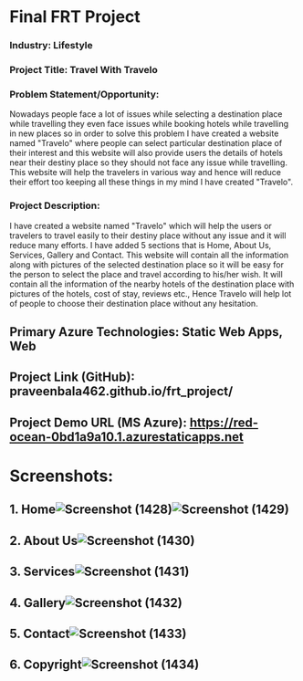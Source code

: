 # Final FRT Project
### Industry: Lifestyle
### Project Title: Travel With Travelo
### Problem Statement/Opportunity:
 <p>   Nowadays people face a lot of issues while selecting a destination place while travelling they even face issues while booking hotels while travelling in new places so in order to solve this problem I have created a website named "Travelo" where people can select particular destination place of their interest and this website will also provide users the details of hotels near their destiny place so they should not face any issue while travelling. This website will help the travelers in various way and hence will reduce their effort too keeping all these things in my mind I have created "Travelo".</p>

### Project Description:
 <p>   I have created a website named "Travelo" which will help the users or travelers to travel easily to their destiny place without any issue and it will reduce many efforts. I have added 5 sections that is Home, About Us, Services, Gallery and Contact. This website will contain all the information along with pictures of the selected destination place so it will be easy for the person to select the place and travel according to his/her wish. It will contain all the information of the nearby hotels of the destination place with pictures of the hotels, cost of stay, reviews etc., Hence Travelo will help lot of people to choose their destination place without any hesitation.</p>
 
## Primary Azure Technologies: Static Web Apps, Web
## Project Link (GitHub): praveenbala462.github.io/frt_project/
## Project Demo URL (MS Azure): https://red-ocean-0bd1a9a10.1.azurestaticapps.net
# Screenshots:
## 1. Home![Screenshot (1428)](https://user-images.githubusercontent.com/111436706/188508742-f2109aee-cf6d-49ca-a4ee-a93d700d6986.png)![Screenshot (1429)](https://user-images.githubusercontent.com/111436706/188508928-e452ccc7-006e-4edf-8c8d-e4608a7b8df8.png)

## 2. About Us![Screenshot (1430)](https://user-images.githubusercontent.com/111436706/188509038-5c0b3acb-850c-4a9a-93b4-a63b8b4f4cea.png)
## 3. Services![Screenshot (1431)](https://user-images.githubusercontent.com/111436706/188509149-8b45446b-87b0-454f-9bbb-720fc0f79378.png)
## 4. Gallery![Screenshot (1432)](https://user-images.githubusercontent.com/111436706/188509158-e4cf5310-59af-4b47-bd5f-dc9063a4fe79.png)
## 5. Contact![Screenshot (1433)](https://user-images.githubusercontent.com/111436706/188509221-a244a430-9a0e-4d30-9ba0-753510f4131b.png)
## 6. Copyright![Screenshot (1434)](https://user-images.githubusercontent.com/111436706/188509274-4241de7e-a167-47fc-b41f-af777920a9bc.png)



